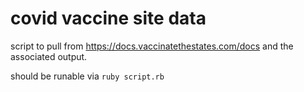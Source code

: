 # covid vaccine site data

script to pull from https://docs.vaccinatethestates.com/docs and the associated output.

should be runable via `ruby script.rb`
